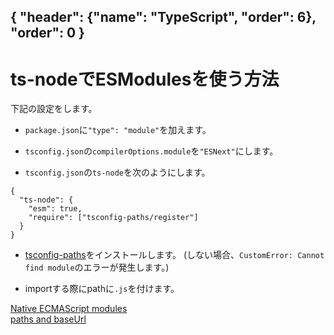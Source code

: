 { "header": {"name": "TypeScript", "order": 6}, "order": 0 }
---
# ts-nodeでESModulesを使う方法

下記の設定をします。

* `package.json`に`"type": "module"`を加えます。

* `tsconfig.json`の`compilerOptions.module`を`"ESNext"`にします。

* `tsconfig.json`の`ts-node`を次のようにします。
```
{
  "ts-node": {
    "esm": true,
    "require": ["tsconfig-paths/register"]
  }
}
```

* [tsconfig-paths](https://github.com/dividab/tsconfig-paths)をインストールします。
(しない場合、`CustomError: Cannot find module`のエラーが発生します。)

* importする際にpathに`.js`を付けます。

[Native ECMAScript modules](https://typestrong.org/ts-node/docs/imports#native-ecmascript-modules)  
[paths and baseUrl](https://typestrong.org/ts-node/docs/paths/)